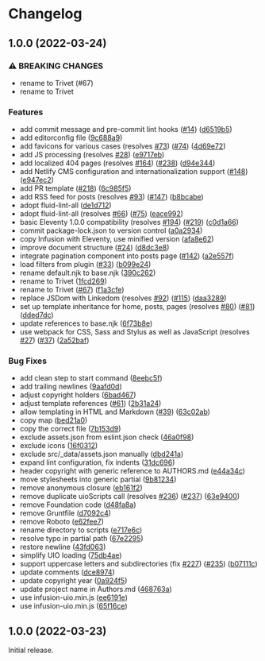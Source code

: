 # Changelog

## 1.0.0 (2022-03-24)


### ⚠ BREAKING CHANGES

* rename to Trivet (#67)
* rename to Trivet

### Features

* add commit message and pre-commit lint hooks ([#14](https://github.com/jobara/trivet/issues/14)) ([d6519b5](https://github.com/jobara/trivet/commit/d6519b5636404b880b5a1cdd170c714fa1a6951c))
* add editorconfig file ([9c688a9](https://github.com/jobara/trivet/commit/9c688a997751694b9d02bafe440bf0bf02f804d6))
* add favicons for various cases (resolves [#73](https://github.com/jobara/trivet/issues/73)) ([#74](https://github.com/jobara/trivet/issues/74)) ([4d69e72](https://github.com/jobara/trivet/commit/4d69e72c55ca5e557a2fd4e169fc8d282dbea980))
* add JS processing (resolves [#28](https://github.com/jobara/trivet/issues/28)) ([e9717eb](https://github.com/jobara/trivet/commit/e9717eba64809935193628c4e4ec5ed3cba682ec))
* add localized 404 pages (resolves [#164](https://github.com/jobara/trivet/issues/164)) ([#238](https://github.com/jobara/trivet/issues/238)) ([d94e344](https://github.com/jobara/trivet/commit/d94e344066db739cfb0b75140d0baa951998819a))
* add Netlify CMS configuration and internationalization support ([#148](https://github.com/jobara/trivet/issues/148)) ([e947ec2](https://github.com/jobara/trivet/commit/e947ec2dee58aed592dd7e9e9352d6d1b25dda59))
* add PR template ([#218](https://github.com/jobara/trivet/issues/218)) ([6c985f5](https://github.com/jobara/trivet/commit/6c985f558ffedcdd6027e9b94c4585625b531a53))
* add RSS feed for posts (resolves [#93](https://github.com/jobara/trivet/issues/93)) ([#147](https://github.com/jobara/trivet/issues/147)) ([b8bcabe](https://github.com/jobara/trivet/commit/b8bcabe791090e7d9140c4a1640b45e076f8accc))
* adopt fluid-lint-all ([de1d712](https://github.com/jobara/trivet/commit/de1d7123841eec597c0c723445ab06e5b8e682c6))
* adopt fluid-lint-all (resolves [#66](https://github.com/jobara/trivet/issues/66)) ([#75](https://github.com/jobara/trivet/issues/75)) ([eace992](https://github.com/jobara/trivet/commit/eace992e85e4a16b3d50510a45feb57f3a712bcd))
* basic Eleventy 1.0.0 compatibility (resolves [#194](https://github.com/jobara/trivet/issues/194)) ([#219](https://github.com/jobara/trivet/issues/219)) ([c0d1a66](https://github.com/jobara/trivet/commit/c0d1a666056950a5a4c4af75ffab692cccd077bf))
* commit package-lock.json to version control ([a0a2934](https://github.com/jobara/trivet/commit/a0a2934399f66f5bcea9ff35e023e76e96344530))
* copy Infusion with Eleventy, use minified version ([afa8e62](https://github.com/jobara/trivet/commit/afa8e629c2fc4558c3fc4dda6f3afd13609deb50))
* improve document structure ([#24](https://github.com/jobara/trivet/issues/24)) ([d8dc3e8](https://github.com/jobara/trivet/commit/d8dc3e878e086d4defbd7012b349faf7ace1881d))
* integrate pagination component into posts page ([#142](https://github.com/jobara/trivet/issues/142)) ([a2e557f](https://github.com/jobara/trivet/commit/a2e557f3d1dade5ea7cb49622acaebfc877d501c))
* load filters from plugin ([#33](https://github.com/jobara/trivet/issues/33)) ([b099e24](https://github.com/jobara/trivet/commit/b099e242242ad0cdb809fb965a080f220d323d8f))
* rename default.njk to base.njk ([390c262](https://github.com/jobara/trivet/commit/390c262eccbb2c4bd915559f998a4d5bcbd315ea))
* rename to Trivet ([1fcd269](https://github.com/jobara/trivet/commit/1fcd269cbb9a381100b21037ffc90c6b9b242107))
* rename to Trivet ([#67](https://github.com/jobara/trivet/issues/67)) ([f1a3cfe](https://github.com/jobara/trivet/commit/f1a3cfe53cfbcc26c2317c49aef7da41689778c4))
* replace JSDom with Linkedom (resolves [#92](https://github.com/jobara/trivet/issues/92)) ([#115](https://github.com/jobara/trivet/issues/115)) ([daa3289](https://github.com/jobara/trivet/commit/daa3289974b5829a926b6f474185725e1e056171))
* set up template inheritance for home, posts, pages (resolves [#80](https://github.com/jobara/trivet/issues/80)) ([#81](https://github.com/jobara/trivet/issues/81)) ([dded7dc](https://github.com/jobara/trivet/commit/dded7dc2b27315a79bf079eb89eace843f0fd990))
* update references to base.njk ([6f73b8e](https://github.com/jobara/trivet/commit/6f73b8ed1171ac076afb3576afcb471d639cb8bf))
* use webpack for CSS, Sass and Stylus as well as JavaScript (resolves [#27](https://github.com/jobara/trivet/issues/27)) ([#37](https://github.com/jobara/trivet/issues/37)) ([2a52baf](https://github.com/jobara/trivet/commit/2a52bafdc1ae7703c13bc91731b95078a77bbf2f))


### Bug Fixes

* add clean step to start command ([8eebc5f](https://github.com/jobara/trivet/commit/8eebc5f514889d9aaaef54153fdc4ec7a623f769))
* add trailing newlines ([9aafd0d](https://github.com/jobara/trivet/commit/9aafd0d15e15179796e30ef1a4968595010c2f49))
* adjust copyright holders ([6bad467](https://github.com/jobara/trivet/commit/6bad46733b583e948a542016b7b50b5266b14363))
* adjust template references ([#61](https://github.com/jobara/trivet/issues/61)) ([2b31a24](https://github.com/jobara/trivet/commit/2b31a24fbba77d4aa58a6ea618cd8f5ab5e1e834))
* allow templating in HTML and Markdown ([#39](https://github.com/jobara/trivet/issues/39)) ([63c02ab](https://github.com/jobara/trivet/commit/63c02abd23196dc13ad3acc376092666ff761068))
* copy map ([bed21a0](https://github.com/jobara/trivet/commit/bed21a0c140975f417ae1a612d8d4e31d8a919e0))
* copy the correct file ([7b153d9](https://github.com/jobara/trivet/commit/7b153d9d53b69290c0f035f9adfe7ebfa6f66afb))
* exclude assets.json from eslint.json check ([46a0f98](https://github.com/jobara/trivet/commit/46a0f98708af70361c1d849b1d708a514063df8e))
* exclude icons ([16f0312](https://github.com/jobara/trivet/commit/16f0312c9b345341beed170bf61c2a37d68aff4a))
* exclude src/_data/assets.json manually ([dbd241a](https://github.com/jobara/trivet/commit/dbd241a0d8549858ef570668d1e987b350d9efaa))
* expand lint configuration, fix indents ([31dc696](https://github.com/jobara/trivet/commit/31dc696457a75c6704d3dfba8e29fd228c5feb42))
* header copyright with generic reference to AUTHORS.md ([e44a34c](https://github.com/jobara/trivet/commit/e44a34c5c3ec2d31819fe3e0dc062d774384dcd7))
* move stylesheets into generic partial ([9b81234](https://github.com/jobara/trivet/commit/9b81234440bf0314b366b54614b0feb53ec38aae))
* remove anonymous closure ([eb161f2](https://github.com/jobara/trivet/commit/eb161f2b95c5a7e300965a4e8d8e2728e1f26d25))
* remove duplicate uioScripts call (resolves [#236](https://github.com/jobara/trivet/issues/236)) ([#237](https://github.com/jobara/trivet/issues/237)) ([63e9400](https://github.com/jobara/trivet/commit/63e94005db580ffc58b8aa862f0f8719d35cf270))
* remove Foundation code ([d48fa8a](https://github.com/jobara/trivet/commit/d48fa8a549548634be439b17e37ae8a1af0cabaf))
* remove Gruntfile ([d7092c4](https://github.com/jobara/trivet/commit/d7092c49c48d8897b5d5a67d9d394408bcd5df51))
* remove Roboto ([e62fee7](https://github.com/jobara/trivet/commit/e62fee7d8b2fa421e3335f6c1ff38028d04c39bd))
* rename directory to scripts ([e717e6c](https://github.com/jobara/trivet/commit/e717e6c24ee8a2b3c95e9671cde3fe0967fc88f2))
* resolve typo in partial path ([67e2295](https://github.com/jobara/trivet/commit/67e2295bae9a2e0e38990a5be6f3caa46eda94e4))
* restore newline ([43fd063](https://github.com/jobara/trivet/commit/43fd0633da012fbc06a0a697516d8dea9608c03a))
* simplify UIO loading ([75db4ae](https://github.com/jobara/trivet/commit/75db4aea50f27673bf7f0b08420242ae57085744))
* support uppercase letters and subdirectories (fix [#227](https://github.com/jobara/trivet/issues/227)) ([#235](https://github.com/jobara/trivet/issues/235)) ([b07111c](https://github.com/jobara/trivet/commit/b07111c8eef8dcb7eeba0d3f88cadc4699f2e19d))
* update comments ([dce8974](https://github.com/jobara/trivet/commit/dce89747063eddf101568124c9df4b150618deb2))
* update copyright year ([0a924f5](https://github.com/jobara/trivet/commit/0a924f50c8b3fd965a5f8e89095a224286186a32))
* update project name in Authors.md ([468763a](https://github.com/jobara/trivet/commit/468763aff430ab2de382624a49fbce9afa46c594))
* use infusion-uio.min.js ([ee6191e](https://github.com/jobara/trivet/commit/ee6191ef9c54e6b3233af3d4c2cddfeaf46889c8))
* use infusion-uio.min.js ([65f16ce](https://github.com/jobara/trivet/commit/65f16ce343ecababbfd143453391be9200d613db))

## 1.0.0 (2022-03-23)

Initial release.
